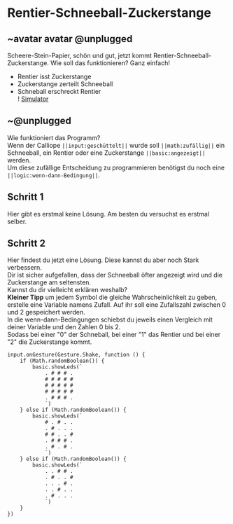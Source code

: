 # Rentier-Schneeball-Zuckerstange
## ~avatar avatar @unplugged
Scheere-Stein-Papier, schön und gut, jetzt kommt Rentier-Schneeball-Zuckerstange.
Wie soll das funktionieren? Ganz einfach!<br>
- Rentier isst Zuckerstange <br>
- Zuckerstange zerteilt Schneeball <br>
- Schneball erschreckt Rentier <br>
! [Simulator](https://github.com/r00b1nh00d/rentier-schneeball-zuckerstange/blob/master/Rentier-Schneeball-Zuckerstange.gif?=true)
## ~@unplugged
Wie funktioniert das Programm? <br>
Wenn der Calliope ``||input:geschüttelt||`` wurde soll ``||math:zufällig||`` ein Schneeball, ein Rentier oder eine Zuckerstange ``||basic:angezeigt||`` werden. <br>
Um diese zufällige Entscheidung zu programmieren benötigst du noch eine ``||logic:wenn-dann-Bedingung||``.


## Schritt 1
Hier gibt es erstmal keine Lösung. Am besten du versuchst es erstmal selber.

## Schritt 2
Hier findest du jetzt eine Lösung.
Diese kannst du aber noch Stark verbessern.<br>
Dir ist sicher aufgefallen, dass der Schneeball öfter angezeigt wird und die Zuckerstange am seltensten. <br>
Kannst du dir vielleicht erklären weshalb? <br>
**Kleiner Tipp** um jedem Symbol die gleiche Wahrscheinlichkeit zu geben, erstelle eine Variable namens Zufall. Auf ihr soll eine Zufallszahl zwischen 0 und 2 gespeichert werden. <br>
In die wenn-dann-Bedingungen schiebst du jeweils einen Vergleich mit deiner Variable und den Zahlen 0 bis 2. <br>
Sodass bei einer "0" der Schneball, bei einer "1" das Rentier und bei einer "2" die Zuckerstange kommt.

```blocks
input.onGesture(Gesture.Shake, function () {
    if (Math.randomBoolean()) {
        basic.showLeds(`
            . # # # .
            # # # # #
            # # # # #
            # # # # #
            . # # # .
            `)
    } else if (Math.randomBoolean()) {
        basic.showLeds(`
            # . # . .
            . # . . .
            # # . . #
            . # # # .
            . # . # .
            `)
    } else if (Math.randomBoolean()) {
        basic.showLeds(`
            . . # # .
            . # . . #
            . . . # .
            . . # . .
            . # . . .
            `)
    }
})
```
